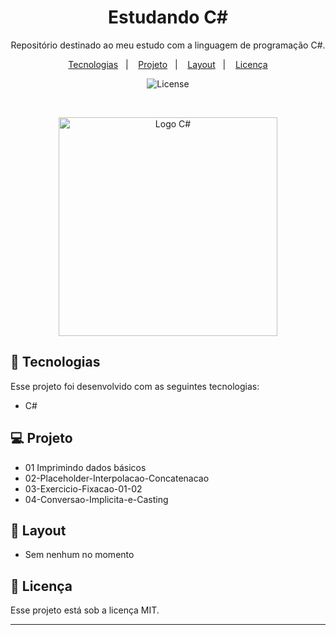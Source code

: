 <h1 align="center"> Estudando C# </h1>

<p align="center">
Repositório destinado ao meu estudo com a linguagem de programação C#.
</p>

<p align="center">
  <a href="#-tecnologias">Tecnologias</a>&nbsp;&nbsp;&nbsp;|&nbsp;&nbsp;&nbsp;
  <a href="#-projeto">Projeto</a>&nbsp;&nbsp;&nbsp;|&nbsp;&nbsp;&nbsp;
  <a href="#-layout">Layout</a>&nbsp;&nbsp;&nbsp;|&nbsp;&nbsp;&nbsp;
  <a href="#memo-licença">Licença</a>
</p>

<p align="center">
  <img alt="License" src="https://img.shields.io/static/v1?label=license&message=MIT&color=49AA26&labelColor=000000">
</p>

<br>

<p align="center">
  <img alt="Logo C#" src="https://seeklogo.com/images/C/c-sharp-c-logo-02F17714BA-seeklogo.com.png" width="350">
</p>

## 🚀 Tecnologias

Esse projeto foi desenvolvido com as seguintes tecnologias:

- C# 

## 💻 Projeto

- 01 Imprimindo dados básicos
- 02-Placeholder-Interpolacao-Concatenacao
- 03-Exercicio-Fixacao-01-02
- 04-Conversao-Implicita-e-Casting

## 🔖 Layout

- Sem nenhum no momento

## :memo: Licença

Esse projeto está sob a licença MIT.

---
